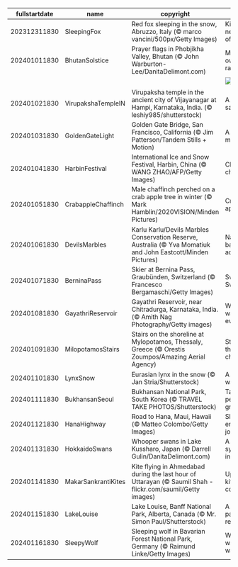 |fullstartdate|name|copyright|title|image|
|--|--|--|--|--|
202312311830|SleepingFox|Red fox sleeping in the snow, Abruzzo, Italy (© marco vancini/500px/Getty Images)|Kicking the new year off right|![](/en-IN/2024/01/202312311830SleepingFox.jpg)|
202401011830|BhutanSolstice|Prayer flags in Phobjikha Valley, Bhutan (© John Warburton-Lee/DanitaDelimont.com)|Make your own rainbow|![](/en-IN/2024/01/202401011830BhutanSolstice.jpg)|
||||![](/en-IN/2024/01/.jpg)|
202401021830|VirupakshaTempleIN|Virupaksha temple in the ancient city of Vijayanagar at Hampi, Karnataka, India. (© leshiy985/shutterstock)|A celestial saga|![](/en-IN/2024/01/202401021830VirupakshaTempleIN.jpg)|
202401031830|GoldenGateLight|Golden Gate Bridge, San Francisco, California (© Jim Patterson/Tandem Stills + Motion)|A mist-ical marvel|![](/en-IN/2024/01/202401031830GoldenGateLight.jpg)|
202401041830|HarbinFestival|International Ice and Snow Festival, Harbin, China (© WANG ZHAO/AFP/Getty Images)|Chisels and chills|![](/en-IN/2024/01/202401041830HarbinFestival.jpg)|
202401051830|CrabappleChaffinch|Male chaffinch perched on a crab apple tree in winter (© Mark Hamblin/2020VISION/Minden Pictures)|Crab an apple!|![](/en-IN/2024/01/202401051830CrabappleChaffinch.jpg)|
202401061830|DevilsMarbles|Karlu Karlu/Devils Marbles Conservation Reserve, Australia (© Yva Momatiuk and John Eastcott/Minden Pictures)|Nature's balancing act|![](/en-IN/2024/01/202401061830DevilsMarbles.jpg)|
202401071830|BerninaPass|Skier at Bernina Pass, Graubünden, Switzerland (© Francesco Bergamaschi/Getty Images)|Swish Swiss Swish|![](/en-IN/2024/01/202401071830BerninaPass.jpg)|
202401081830|GayathriReservoir|Gayathri Reservoir, near Chitradurga, Karnataka, India. (© Amith Nag Photography/Getty images)|Water, water everywhere!|![](/en-IN/2024/01/202401081830GayathriReservoir.jpg)|
202401091830|MilopotamosStairs|Stairs on the shoreline at Mylopotamos, Thessaly, Greece (© Orestis Zoumpos/Amazing Aerial Agency)|Step up to the challenge!|![](/en-IN/2024/01/202401091830MilopotamosStairs.jpg)|
202401101830|LynxSnow|Eurasian lynx in the snow (© Jan Stria/Shutterstock)|A whiskered wanderer|![](/en-IN/2024/01/202401101830LynxSnow.jpg)|
202401111830|BukhansanSeoul|Bukhansan National Park, South Korea (© TRAVEL TAKE PHOTOS/Shutterstock)|Take this peak for granite|![](/en-IN/2024/01/202401111830BukhansanSeoul.jpg)|
202401121830|HanaHighway|Road to Hana, Maui, Hawaii (© Matteo Colombo/Getty Images)|Slow down, enjoy the journey!|![](/en-IN/2024/01/202401121830HanaHighway.jpg)|
202401131830|HokkaidoSwans|Whooper swans in Lake Kussharo, Japan (© Darrell Gulin/DanitaDelimont.com)|A feathered symphony in white|![](/en-IN/2024/01/202401131830HokkaidoSwans.jpg)|
202401141830|MakarSankrantiKites|Kite flying in Ahmedabad during the last hour of Uttarayan (© Saumil Shah - flickr.com/saumil/Getty images)|Up for a kite-flying contest?|![](/en-IN/2024/01/202401141830MakarSankrantiKites.jpg)|
202401151830|LakeLouise|Lake Louise, Banff National Park, Alberta, Canada (© Mr. Simon Paul/Shutterstock)|A little paradise for relaxing|![](/en-IN/2024/01/202401151830LakeLouise.jpg)|
202401161830|SleepyWolf|Sleeping wolf in Bavarian Forest National Park, Germany (© Raimund Linke/Getty Images)|Wake me when it warms up|![](/en-IN/2024/01/202401161830SleepyWolf.jpg)|

